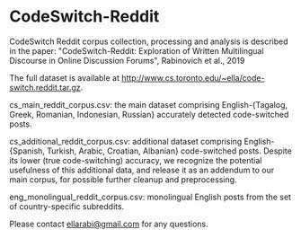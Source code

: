 # CodeSwitch-Reddit

CodeSwitch Reddit corpus collection, processing and analysis is described in the paper:
"CodeSwitch-Reddit: Exploration of Written Multilingual Discourse in Online Discussion Forums", Rabinovich et al., 2019

The full dataset is available at http://www.cs.toronto.edu/~ella/code-switch.reddit.tar.gz.

cs_main_reddit_corpus.csv: the main dataset comprising English-{Tagalog, Greek, Romanian, Indonesian, Russian} accurately detected code-switched posts.

cs_additional_reddit_corpus.csv: additional dataset comprising English-{Spanish, Turkish, Arabic, Croatian, Albanian} code-switched posts. Despite its lower (true code-switching) accuracy, we recognize the potential usefulness of this additional data, and release it as an addendum to our main corpus, for possible further cleanup and preprocessing.

eng_monolingual_reddit_corpus.csv: monolingual English posts from the set of country-specific subreddits.


Please contact ellarabi@gmail.com for any questions.

